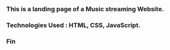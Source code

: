 ### This is a landing page of a Music streaming Website.

### Technologies Used : HTML, CSS, JavaScript.

### Fin